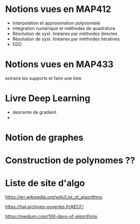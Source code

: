 Notions vues en MAP412
======================

- Interpolation et approximation polynomiale
- Intégration numérique et méthodes de quadrature
- Résolution de syst. linéaires par méthodes directes
- Résolution de syst. linéaires par méthodes itératives
- EDO

Notions vues en MAP433
======================

extraire les supports et faire une liste

Livre Deep Learning
===================

- descente de gradient
-

Notion de graphes
=================

Construction de polynomes ??
============================


Liste de site d'algo
====================

https://en.wikipedia.org/wiki/List_of_algorithms

https://hal.archives-ouvertes.fr/AECF/

https://medium.com/100-days-of-algorithms
